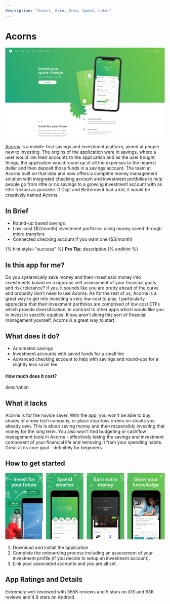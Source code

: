```yaml
---
description: 'Invest, Earn, Grow, Spend, Later'
---
```


# Acorns

![Acorns Website](../.gitbook/assets/acorns-web.png)

[Acorns](https://www.acorns.com/) is a mobile-first savings and investment platform, aimed at people new to investing.  The origins of the application were in savings, where a user would link their accounts to the application and as the user bought things, the application would round up of all the expenses to the nearest dollar and then deposit those funds in a savings account.  The team at Acorns built on that idea and now offers a complete money management solution with integrated checking account and investment portfolios to help people go from little or no savings to a growing investment account with as little friction as possible.  If Digit and Betterment had a kid, it would be creatively named Acorns.

## In Brief

* Round-up based savings
* Low-cost ($2/month) investment portfolios using money saved through micro transfers
* Connected checking account if you want one ($3/month)

{% hint style="success" %}
**Pro Tip:** description
{% endhint %}

## Is this app for me?

Do you systemically save money and then invest said money into investments based on a rigorous self assessment of your financial goals and risk tolerance?  If yes, it sounds like you are pretty ahead of the curve and probably don't need to use Acorns.  As for the rest of us, Acorns is a great way to get into investing a very low cost to play.  I particularly appreciate that their investment portfolios are comprised of low cost ETFs which provide diversification, in contrast to other apps which would like you to invest in specific equities.  If you aren't doing this sort of financial management yourself, Acorns is a great way to start.

## What does it do?

* Automated savings
* Investment accounts with saved funds for a small fee
* Advanced checking account to help with savings and round-ups for a slightly less small fee

#### How much does it cost?

description

## What it lacks

Acorns is for the novice saver.  With the app, you won't be able to buy shares of a new tech company, or place stop-loss orders on stocks you already own.  This is about saving money and then responsibly investing that money for the long term.  You also won't find budgeting or cashflow management tools in Acorns - effectively taking the savings and investment component of your financial life and removing it from your spending habits.  Great at its core goal - definitely for beginners.

## How to get started

![Acorns App](../.gitbook/assets/acorns-app.png)

1. Download and install the application
2. Complete the onboarding process including an assessment of your investment profile (if you decide to setup an investment account).
3. Link your associated accounts and you are all set.

## App Ratings and Details

Extremely well reviewed with 365K reviews and 5 stars on iOS and 63K reviews and 4.9 stars on Android.

